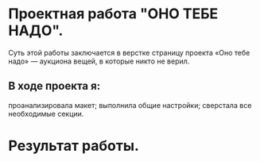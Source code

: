 # Проектная работа "ОНО ТЕБЕ НАДО".
Суть этой работы заключается в верстке страницу проекта «Оно тебе надо» — аукциона вещей, в которые никто не верил.
## В ходе проекта я:
проанализировала макет;
выполнила общие настройки;
сверстала все необходимые секции.
# Результат работы.
